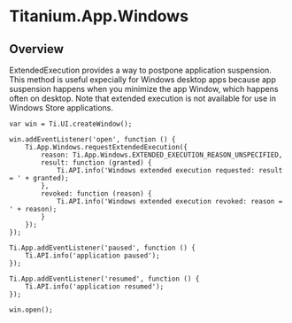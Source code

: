 # Titanium.App.Windows

<ProxySummary/>

## Overview

ExtendedExecution provides a way to postpone application suspension.
This method is useful expecially for Windows desktop apps because app suspension happens when you 
minimize the app Window, which happens often on desktop. Note that extended execution is not available
for use in Windows Store applications.

    var win = Ti.UI.createWindow();

    win.addEventListener('open', function () {
        Ti.App.Windows.requestExtendedExecution({
            reason: Ti.App.Windows.EXTENDED_EXECUTION_REASON_UNSPECIFIED,
            result: function (granted) {
                Ti.API.info('Windows extended execution requested: result = ' + granted);
            },
            revoked: function (reason) {
                Ti.API.info('Windows extended execution revoked: reason = ' + reason);
            }
        });
    });

    Ti.App.addEventListener('paused', function () {
        Ti.API.info('application paused');
    });

    Ti.App.addEventListener('resumed', function () {
        Ti.API.info('application resumed');
    });

    win.open();

<ApiDocs/>
